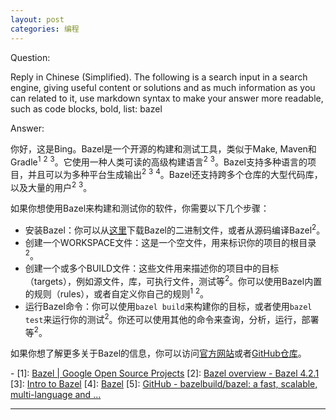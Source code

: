 ```yaml
---
layout: post
categories: 编程
---
```

Question:

Reply in Chinese (Simplified).
The following is a search input in a search engine, giving useful content or solutions and as much information as you can related to it, use markdown syntax to make your answer more readable, such as code blocks, bold, list:
bazel

Answer:

你好，这是Bing。Bazel是一个开源的构建和测试工具，类似于Make, Maven和Gradle<sup>1</sup> <sup>2</sup> <sup>3</sup>。它使用一种人类可读的高级构建语言<sup>2</sup> <sup>3</sup>。Bazel支持多种语言的项目，并且可以为多种平台生成输出<sup>2</sup> <sup>3</sup> <sup>4</sup>。Bazel还支持跨多个仓库的大型代码库，以及大量的用户<sup>2</sup> <sup>3</sup>。

如果你想使用Bazel来构建和测试你的软件，你需要以下几个步骤：

- 安装Bazel：你可以从[这里](https://docs.bazel.build/versions/4.2.1/install.html)下载Bazel的二进制文件，或者从源码编译Bazel<sup>2</sup>。
- 创建一个WORKSPACE文件：这是一个空文件，用来标识你的项目的根目录<sup>2</sup>。
- 创建一个或多个BUILD文件：这些文件用来描述你的项目中的目标（targets），例如源文件，库，可执行文件，测试等<sup>2</sup>。你可以使用Bazel内置的规则（rules），或者自定义你自己的规则<sup>1</sup> <sup>2</sup>。
- 运行Bazel命令：你可以使用`bazel build`来构建你的目标，或者使用`bazel test`来运行你的测试<sup>2</sup>。你还可以使用其他的命令来查询，分析，运行，部署等<sup>2</sup>。

如果你想了解更多关于Bazel的信息，你可以访问[官方网站](https://bazel.build/)或者[GitHub仓库](https://github.com/bazelbuild/bazel)。

\-
\[1]: [Bazel | Google Open Source Projects](https://opensource.google/projects/bazel)
\[2]: [Bazel overview - Bazel 4.2.1](https://docs.bazel.build/versions/4.2.1/bazel-overview.html)
\[3]: [Intro to Bazel](https://bazel.build/about/intro)
\[4]: [Bazel](https://bazel.build/)
\[5]: [GitHub - bazelbuild/bazel: a fast, scalable, multi-language and ...](https://github.com/bazelbuild/bazel)

<hr/>

